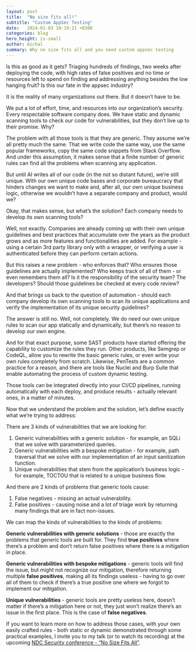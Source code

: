 ```yaml
---
layout: post
title:  "No size fits all!"
subtitle: "Custom AppSec Testing"
date:   2024-01-03 10:19:21 +0300
categories: blog
hero_height: is-small
author: michal
summary: Why no size fits all and you need custom appsec testing
---
```


Is this as good as it gets? Triaging hundreds of findings, two weeks after deploying the code, with high rates of false positives and no time or resources left to spend on finding and addressing anything besides the low hanging fruit? Is this our fate in the appsec industry? 

It is the reality of many organizations out there. But it doesn’t have to be.

We put a lot of effort, time, and resources into our organization’s security. Every respectable software company does. We have static and dynamic scanning tools to check our code for vulnerabilities, but they don’t live up to their promise. Why?

The problem with all those tools is that they are generic. They assume we’re all pretty much the same. That we write code the same way, use the same popular frameworks, copy the same code snippets from Stack Overflow. And under this assumption, it makes sense that a finite number of generic rules can find all the problems when scanning any application.

But until AI writes all of our code (in the not so distant future), we’re still unique. With our own unique code bases and corporate bureaucracy that hinders changes we want to make and, after all, our own unique business logic, otherwise we wouldn’t have a separate company and product, would we?

Okay, that makes sense, but what’s the solution? Each company needs to develop its own scanning tools?

Well, not exactly. Companies are already coming up with their own unique guidelines and best practices that accumulate over the years as the product grows and as more features and functionalities are added. For example - using a certain 3rd party library only with a wrapper, or verifying a user is authenticated before they can perform certain actions.

But this raises a new problem - who enforces that? Who ensures those guidelines are actually implemented? Who keeps track of all of them - or even remembers them all? Is it the responsibility of the security team? The developers? Should those guidelines be checked at every code review?

And that brings us back to the question of automation - should each company develop its own scanning tools to scan its unique applications and verify the implementation of its unique security guidelines?

The answer is still no. Well, not completely. We do need our own unique rules to scan our app statically and dynamically, but there’s no reason to develop our own engine.

And for that exact purpose, some SAST products have started offering the capability to customize the rules they run. Other products, like Semgrep or CodeQL, allow you to rewrite the basic generic rules, or even write your own rules completely from scratch. 
Likewise, PenTests are a common practice for a reason, and there are tools like Nuclei and Burp Suite that enable automating the process of custom dynamic testing.

Those tools can be integrated directly into your CI/CD pipelines, running automatically with each deploy, and produce results - actually relevant ones, in a matter of minutes.

Now that we understand the problem and the solution, let’s define exactly what we’re trying to address:

There are 3 kinds of vulnerabilities that we are looking for: 

1. Generic vulnerabilities with a generic solution - for example, an SQLi that we solve with parameterized queries.
2. Generic vulnerabilities with a bespoke mitigation - for example, path traversal that we solve with our implementation of an input sanitization function.
3. Unique vulnerabilities that stem from the application’s business logic - for example, TOCTOU that is related to a unique business flow.

And there are 2 kinds of problems that generic tools cause: 

1. False negatives - missing an actual vulnerability.
2. False positives - causing noise and a lot of triage work by returning many findings that are in fact non-issues.

We can map the kinds of vulnerabilities to the kinds of problems:

**Generic vulnerabilities with generic solutions** - those are exactly the problems that generic tools are built for. They find **true positives** where there’s a problem and don’t return false positives where there is a mitigation in place.

**Generic vulnerabilities with bespoke mitigations** - generic tools will find the issue, but might not recognize our mitigation, therefore returning multiple **false positives**, making all its findings useless - having to go over all of them to check if there’s a true positive one where we forgot to implement our mitigation.

**Unique vulnerabilities** - generic tools are pretty useless here, doesn’t matter if there’s a mitigation here or not, they just won’t realize there’s an issue in the first place. This is the case of **false negatives**.

If you want to learn more on how to address those cases, with your own easily crafted rules - both static or dynamic demonstrated through some practical examples, I invite you to my talk (or to watch its recording) at the upcoming [NDC Security conference - “No Size Fits All”](https://ndc-security.com/agenda/no-size-fits-all-empowering-engineers-with-custom-application-security-tests-0mgr/09szzp7feis).
